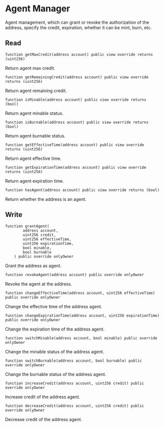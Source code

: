# Agent Manager

Agent management, which can grant or revoke the authorization of the address, specify the credit, expiration, whether it can be mint, burn, etc.

## Read

```solidity
function getMaxCredit(address account) public view override returns (uint256)
```

Return agent max credit.

```solidity
function getRemainingCredit(address account) public view override returns (uint256)
```

Return agent remaining credit.

```solidity
function isMinable(address account) public view override returns (bool)
```

Return agent minable status.

```solidity
function isBurnable(address account) public view override returns (bool)
```

Return agent burnable status.

```solidity
function getEffectiveTime(address account) public view override returns (uint256)
```

Return agent effective time.

```solidity
function getExpirationTime(address account) public view override returns (uint256)
```

Return agent expiration time.

```solidity
function hasAgent(address account) public view override returns (bool)
```

Return whether the address is an agent.

## Write

```solidity
function grantAgent(
        address account,
        uint256 credit,
        uint256 effectiveTime,
        uint256 expirationTime,
        bool minable,
        bool burnable
    ) public override onlyOwner
```

Grant the address as agent.

```solidity
function revokeAgent(address account) public override onlyOwner
```

Revoke the agent at the address.

```solidity
function changeEffectiveTime(address account, uint256 effectiveTime) public override onlyOwner
```

Change the effective time of the address agent.

```solidity
function changeExpirationTime(address account, uint256 expirationTime) public override onlyOwner
```

Change the expiration time of the address agent.

```solidity
function switchMinable(address account, bool minable) public override onlyOwner
```

Change the minable status of the address agent.

```solidity
function switchBurnable(address account, bool burnable) public override onlyOwner
```

Change the burnable status of the address agent.

```solidity
function increaseCredit(address account, uint256 credit) public override onlyOwner
```

Increase credit of the address agent.

```solidity
function decreaseCredit(address account, uint256 credit) public override onlyOwner
```

Decrease credit of the address agent.
